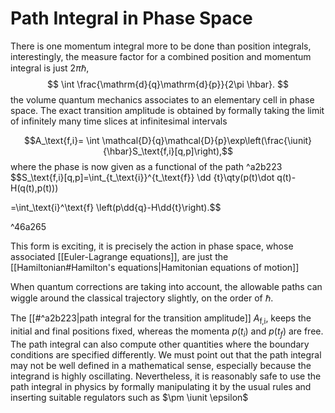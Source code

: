 # Path Integral in Phase Space
There is one momentum integral more to be done than position integrals, interestingly, the measure factor for a combined position and momentum integral is just $2\pi \hbar$,
$$
\int \frac{\mathrm{d}{q}\mathrm{d}{p}}{2\pi \hbar}.
$$ 
the volume quantum mechanics associates to an elementary cell in phase space.
The exact transition amplitude is obtained by formally taking the limit of infinitely many time slices at infinitesimal intervals

$$A_\text{f,i}= \int \mathcal{D}{q}\mathcal{D}{p}\exp\left(\frac{\iunit}{\hbar}S_\text{f,i}[q,p]\right),$$
where  the phase is now given as a functional of the path ^a2b223
$$S_\text{f,i}[q,p]=\int_{t_\text{i}}^{t_\text{f}} \dd {t}\qty(p(t)\dot q(t)-H(q(t),p(t)))

=\int_\text{i}^\text{f} \left(p\dd{q}-H\dd{t}\right).$$

^46a265

This form is exciting, it is precisely the action in phase space, whose associated [[Euler-Lagrange equations]], are just the [[Hamiltonian#Hamilton's equations|Hamitonian equations of motion]] 

When quantum corrections are taking into account, the allowable paths can wiggle around the classical trajectory slightly, on the order of $\hbar$.

The [[#^a2b223|path integral for the transition amplitude]] $A_\text{f,i}$, keeps the initial and final positions fixed, whereas the momenta $p(t_i)$ and $p(t_f)$ are free. The path integral can also compute other quantities where the boundary conditions are specified differently. We must point out that the path integral may not be well defined in a mathematical sense, especially because the integrand is highly oscillating. Nevertheless, it is reasonably safe to use the path integral in physics by formally manipulating it by the usual rules and inserting suitable regulators such as $\pm \iunit \epsilon$